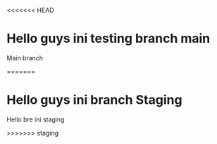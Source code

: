 <<<<<<< HEAD
<h1>Hello guys ini testing branch main</h1>
<p>Main branch</p>
=======
<h1>Hello guys ini branch Staging</h1>
<p>Hello bre ini staging</p>
>>>>>>> staging
